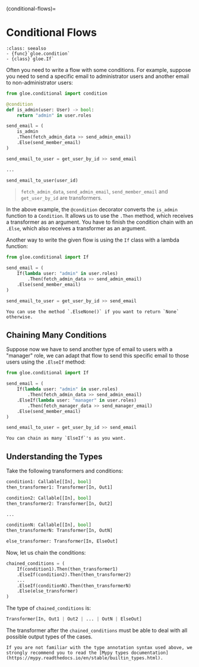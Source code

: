 (conditional-flows)=
# Conditional Flows

```{admonition} API Reference
:class: seealso
- {func}`gloe.condition`
- {class}`gloe.If`
```

Often you need to write a flow with some conditions. For example, suppose you need to send a specific email to administrator users and another email to non-administrator users:

```python
from gloe.conditional import condition

@condition
def is_admin(user: User) -> bool:
    return "admin" in user.roles

send_email = (
    is_admin
    .Then(fetch_admin_data >> send_admin_email)
    .Else(send_member_email)
)

send_email_to_user = get_user_by_id >> send_email

...

send_email_to_user(user_id)
```
> `fetch_admin_data`, `send_admin_email`, `send_member_email` and `get_user_by_id` are transformers.

In the above example, the `@condition` decorator converts the `is_admin` function to a `Condition`. It allows us to use the `.Then` method, which receives a transformer as an argument. You have to finish the condition chain with an `.Else`, which also receives a transformer as an argument.

Another way to write the given flow is using the `If` class with a lambda function:

```python
from gloe.conditional import If

send_email = (
    If(lambda user: "admin" in user.roles)
        .Then(fetch_admin_data >> send_admin_email)
    .Else(send_member_email)
)

send_email_to_user = get_user_by_id >> send_email
```
```{tip}
You can use the method `.ElseNone()` if you want to return `None` otherwise.
```

## Chaining Many Conditions

Suppose now we have to send another type of email to users with a "manager" role, we can adapt that flow to send this specific email to those users using the `.ElseIf` method:

```python
from gloe.conditional import If

send_email = (
    If(lambda user: "admin" in user.roles)
        .Then(fetch_admin_data >> send_admin_email)
    .ElseIf(lambda user: "manager" in user.roles)
        .Then(fetch_manager_data >> send_manager_email)
    .Else(send_member_email)
)

send_email_to_user = get_user_by_id >> send_email
```
```{tip}
You can chain as many `ElseIf`'s as you want.
```

## Understanding the Types

Take the following transformers and conditions:

```python
condition1: Callable[[In], bool]
then_transformer1: Transformer[In, Out1]

condition2: Callable[[In], bool]
then_transformer2: Transformer[In, Out2]

...

conditionN: Callable[[In], bool]
then_transformerN: Transformer[In, OutN]

else_transformer: Transformer[In, ElseOut]
```

Now, let us chain the conditions:
```python
chained_conditions = (
    If(condition1).Then(then_transformer1)
    .ElseIf(condition2).Then(then_transformer2)
    ...
    .ElseIf(conditionN).Then(then_transformerN)
    .Else(else_transformer)
)
```

The type of `chained_conditions` is:
```python
Transformer[In, Out1 | Out2 | ... | OutN | ElseOut]
```

The transformer after the `chained_conditions` must be able to deal with all possible output types of the cases.

```{hint}
If you are not familiar with the type annotation syntax used above, we strongly recommend you to read the [Mypy types documentation](https://mypy.readthedocs.io/en/stable/builtin_types.html).
```